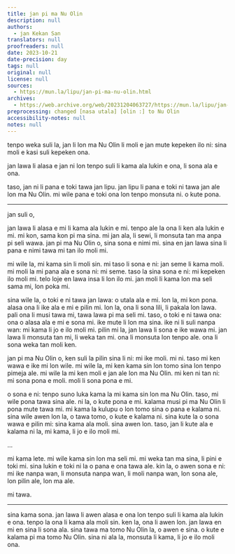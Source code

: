 ```yaml
---
title: jan pi ma Nu Olin
description: null
authors:
  - jan Kekan San
translators: null
proofreaders: null
date: 2023-10-21
date-precision: day
tags: null
original: null
license: null
sources:
  - https://mun.la/lipu/jan-pi-ma-nu-olin.html
archives:
  - https://web.archive.org/web/20231204063727/https://mun.la/lipu/jan-pi-ma-nu-olin.html
preprocessing: changed [nasa utala] [olin :] to Nu Olin
accessibility-notes: null
notes: null
---
```


tenpo weka suli la, jan li lon ma Nu Olin li moli e jan mute kepeken ilo ni: sina moli e kasi suli kepeken ona.

jan lawa li alasa e jan ni lon tenpo suli li kama ala lukin e ona, li sona ala e ona.

taso, jan ni li pana e toki tawa jan lipu. jan lipu li pana e toki ni tawa jan ale lon ma Nu Olin. mi wile pana e toki ona lon tenpo monsuta ni. o kute pona.

---

jan suli o,

jan lawa li alasa e mi li kama ala lukin e mi. tenpo ale la ona li ken ala lukin e mi. mi kon, sama kon pi ma sina. mi jan ala, li sewi, li monsuta tan ma anpa pi seli wawa. jan pi ma Nu Olin o, sina sona e nimi mi. sina en jan lawa sina li pana e nimi tawa mi tan ilo moli mi.

mi wile la, mi kama sin li moli sin. mi taso li sona e ni: jan seme li kama moli. mi moli la mi pana ala e sona ni: mi seme. taso la sina sona e ni: mi kepeken ilo moli mi. telo loje en lawa insa li lon ilo mi. jan moli li kama lon ma seli sama mi, lon poka mi.

sina wile la, o toki e ni tawa jan lawa: o utala ala e mi. lon la, mi kon pona. alasa ona li ike ala e mi e pilin mi. lon la, ona li sona lili, li pakala lon lawa. pali ona li musi tawa mi, tawa lawa pi ma seli mi. taso, o toki e ni tawa ona: ona o alasa ala e mi e sona mi. ike mute li lon ma sina. ike ni li suli nanpa wan: mi kama li jo e ilo moli mi. pilin mi la, jan lawa li sona e ike wawa mi. jan lawa li monsuta tan mi, li weka tan mi. ona li monsuta lon tenpo ale. ona li sona weka tan moli ken.

jan pi ma Nu Olin o, ken suli la pilin sina li ni: mi ike moli. mi ni. taso mi ken wawa e ike mi lon wile. mi wile la, mi ken kama sin lon tomo sina lon tenpo pimeja ale. mi wile la mi ken moli e jan ale lon ma Nu Olin. mi ken ni tan ni: mi sona pona e moli. moli li sona pona e mi.

o sona e ni: tenpo suno luka kama la mi kama sin lon ma Nu Olin. taso, mi wile pona tawa sina ale. ni la, o kute pona e mi. kalama musi pi ma Nu Olin li pona mute tawa mi. mi kama la kulupu o lon tomo sina o pana e kalama ni. sina wile awen lon la, o tawa tomo, o kute e kalama ni. sina kute la o sona wawa e pilin mi: sina kama ala moli. sina awen lon. taso, jan li kute ala e kalama ni la, mi kama, li jo e ilo moli mi.

...

mi kama lete. mi wile kama sin lon ma seli mi. mi weka tan ma sina, li pini e toki mi. sina lukin e toki ni la o pana e ona tawa ale. kin la, o awen sona e ni: mi ike nanpa wan, li monsuta nanpa wan, li moli nanpa wan, lon sona ale, lon pilin ale, lon ma ale.

mi tawa.

---

sina kama sona. jan lawa li awen alasa e ona lon tenpo suli li kama ala lukin e ona. tenpo la ona li kama ala moli sin. ken la, ona li awen lon. jan lawa en mi en sina li sona ala. sina tawa ma tomo Nu Olin la, o awen e sina. o kute e kalama pi ma tomo Nu Olin. sina ni ala la, monsuta li kama, li jo e ilo moli ona.
